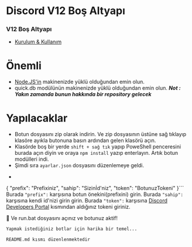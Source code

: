 # Discord V12 Boş Altyapı 

### V12 Boş Altyapı 

- [Kurulum & Kullanım](#yapılacaklar)

# Önemli
* [Node.JS'in](https://nodejs.org/en/) makinenizde yüklü olduğundan emin olun.
* quick.db modülünün makinenizde yüklü olduğundan emin olun. ***Not : Yakın zamanda bunun hakkında bir repository gelecek***

# Yapılacaklar
* Botun dosyasını zip olarak indirin. Ve zip dosyasının üstüne sağ tıklayıp klasöre ayıkla butonuna basın ardından gelen klasörü açın.
* Klasörde boş bir yerde `shift + sağ tık` yapıp PoweShell penceresini burada açın diyin ve oraya `npm install` yazıp enterlayın. Artık botun modülleri indi.
* Şimdi sıra `ayarlar.json` dosyasını düzenlemeye geldi.
* ```js
{
  "prefix": "Prefixiniz", 
  "sahip": "Sizinİd'niz",
  "token": "BotunuzTokeni"
}``` 
Burada `"prefix":` karşısına botun önekini(prefixini) girin.
Burada `"sahip":` karşısına kendi id'nizi girin girin.
Burada `"token":` karşısına [Discord Developers Portal](https://discord.com/developers/applications/) kısmından aldığınız tokeni giriniz.

🎉 Ve run.bat dosyasını açınız ve botunuz aktif!


```md
Yapmak istediğiniz botlar için harika bir temel...
```

```README.md kısmı düzenlenmektedir```

